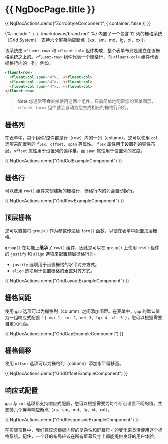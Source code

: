 # {{ NgDocPage.title }}

{{ NgDocActions.demo("ZorroStyleComponent", { container: false }) }}

{% include "../../../markdowns/brand.md" %} 内置了一个包含 12 列的栅格系统（Grid System），支持六个屏幕响应断点（xs、sm、md、lg、xl、xxl）。

该系统由 `<fluent-row>` 和 `<fluent-col>` 组件构成，整个表单布局是建立在该栅格系统之上的。`<fluent-row>` 组件代表一个栅格行，而 `<fluent-col>` 组件代表栅格行内的一列。例如：

```html
<fluent-row>
  <fluent-col span="4">...</fluent-col>
  <fluent-col span="4">...</fluent-col>
  <fluent-col span="4">...</fluent-col>
</fluent-row>
```
> **Note**
> 您通常**不会**直接使用这两个组件，只需简单地配置您的表单图示，`<fluent-form>` 组件就会自动为您生成相应的栅格行和列。

## 栅格列

在表单中，每个组件/控件都是行（row）内的一列（column）。您可以使用 `col` 选项来配置列的 `flex`、`offset`、`span` 等属性。
`flex` 属性用于设置列的弹性布局，`offset` 属性用于设置列的偏移量，而 `span` 属性用于设置列的宽度。

{{ NgDocActions.demo("GridColExampleComponent") }}

## 栅格行

可以使用 `row()` 组件来创建新的栅格行，栅格行内的列会自动换行。

{{ NgDocActions.demo("GridRowExampleComponent") }}

## 顶层栅格

您可以直接将 `group()` 作为参数传递给 `form()` 函数，以便在表单中配置顶层栅格。

`group()` 在功能上**继承**了 `row()` 组件，因此您可以在 `group()` 上使用 `row()` 组件的 `justify` 和 `align` 选项来配置顶层栅格行为。

- `justify` 选项用于设置栅格的水平对齐方式。
- `align` 选项用于设置栅格的垂直对齐方式。

{{ NgDocActions.demo("GridLayoutExampleComponent") }}

## 栅格间距

使用 `gap` 选项可以为栅格列（column）之间添加间距。在表单中，`gap` 的默认值为一组响应式配置：`{ xs: 1, sm: 2, md: 3, lg: 4, xl: 5 }`，您可以根据需要自定义间距。

{{ NgDocActions.demo("GridGapExampleComponent") }}

## 栅格偏移

使用 `offset` 选项可以为栅格列（column）添加水平偏移量。

{{ NgDocActions.demo("GridOffsetExampleComponent") }}

## 响应式配置

`gap` 与 `col` 选项都支持响应式配置，您可以根据需要为每个断点设置不同的值。共支持六个屏幕响应断点（xs、sm、md、lg、xl、xxl）。

{{ NgDocActions.demo("GridResponsiveExampleComponent") }}

在实际项目中，我们建议您根据内容的复杂性和屏幕尺寸的变化来灵活使用这个栅格系统。记住，一个好的布局应该在所有屏幕尺寸上都能提供良好的用户体验。
